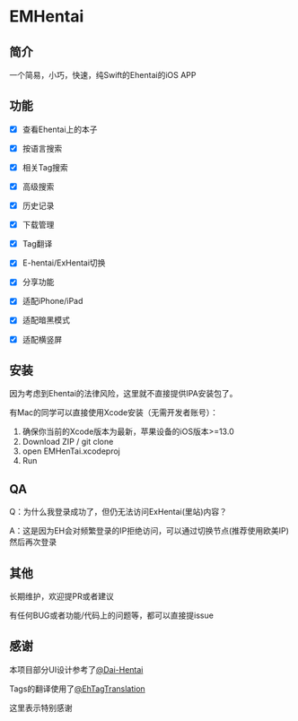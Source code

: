 # EMHentai



## 简介

一个简易，小巧，快速，纯Swift的Ehentai的iOS APP



## 功能

- [x] 查看Ehentai上的本子
- [x] 按语言搜索
- [x] 相关Tag搜索
- [x] 高级搜索
- [x] 历史记录
- [x] 下载管理
- [x] Tag翻译
- [x] E-hentai/ExHentai切换
- [x] 分享功能
- [x] 适配iPhone/iPad
- [x] 适配暗黑模式
- [x] 适配横竖屏



## 安装

因为考虑到Ehentai的法律风险，这里就不直接提供IPA安装包了。

有Mac的同学可以直接使用Xcode安装（无需开发者账号）：

1. 确保你当前的Xcode版本为最新，苹果设备的iOS版本>=13.0
2. Download ZIP / git clone
3. open EMHenTai.xcodeproj
4. Run



## QA

Q：为什么我登录成功了，但仍无法访问ExHentai(里站)内容？

A：这是因为EH会对频繁登录的IP拒绝访问，可以通过切换节点(推荐使用欧美IP)然后再次登录



## 其他

长期维护，欢迎提PR或者建议

有任何BUG或者功能/代码上的问题等，都可以直接提issue



## 感谢

本项目部分UI设计参考了[@Dai-Hentai](https://github.com/DaidoujiChen/Dai-Hentai)

Tags的翻译使用了[@EhTagTranslation](https://github.com/EhTagTranslation/Database)

这里表示特别感谢
